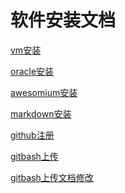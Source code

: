 软件安装文档
===

[vm安装](D:\360Downloads\git\java\java\vm安装.md)

[oracle安装](D:\360Downloads\git\java\java\oracle安装.md)

[awesomium安装](D:\360Downloads\git\java\java\awesomium.md)

[markdown安装](D:\360Downloads\git\java\java\markdown.md)

[github注册](D:\360Downloads\git\java\java\github.md)

[gitbash上传](D:\360Downloads\git\java\java\gitbash.md)

[gitbash上传文档修改](D:\360Downloads\git\java\java\git文档修改.md)